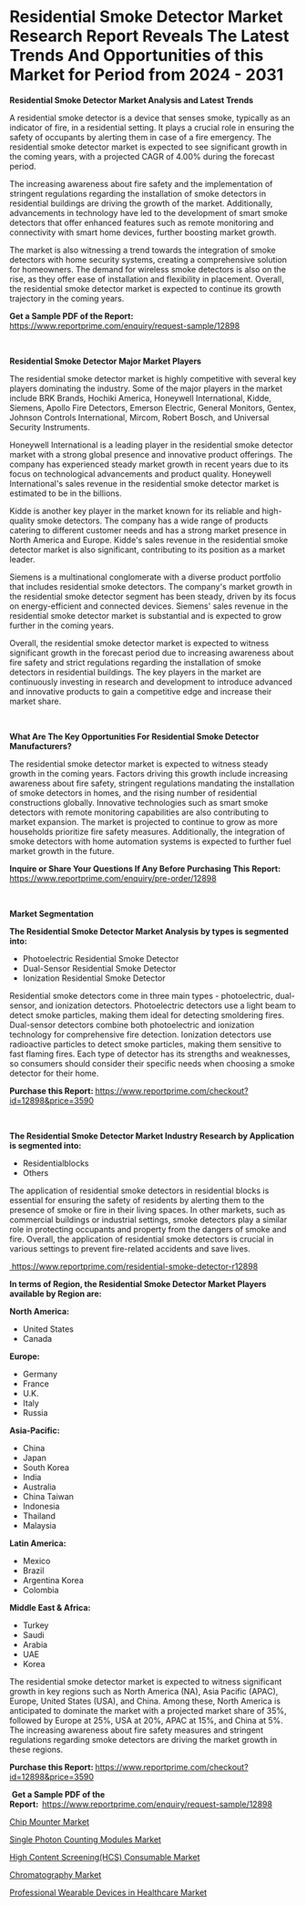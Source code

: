 <p><h1>Residential Smoke Detector Market Research Report Reveals The Latest Trends And Opportunities of this Market for Period from 2024 - 2031</h1></p><p><strong>Residential Smoke Detector Market Analysis and Latest Trends</strong></p>
<p><p>A residential smoke detector is a device that senses smoke, typically as an indicator of fire, in a residential setting. It plays a crucial role in ensuring the safety of occupants by alerting them in case of a fire emergency. The residential smoke detector market is expected to see significant growth in the coming years, with a projected CAGR of 4.00% during the forecast period.</p><p>The increasing awareness about fire safety and the implementation of stringent regulations regarding the installation of smoke detectors in residential buildings are driving the growth of the market. Additionally, advancements in technology have led to the development of smart smoke detectors that offer enhanced features such as remote monitoring and connectivity with smart home devices, further boosting market growth.</p><p>The market is also witnessing a trend towards the integration of smoke detectors with home security systems, creating a comprehensive solution for homeowners. The demand for wireless smoke detectors is also on the rise, as they offer ease of installation and flexibility in placement. Overall, the residential smoke detector market is expected to continue its growth trajectory in the coming years.</p></p>
<p><strong>Get a Sample PDF of the Report:&nbsp;</strong> <a href="https://www.reportprime.com/enquiry/request-sample/12898">https://www.reportprime.com/enquiry/request-sample/12898</a></p>
<p>&nbsp;</p>
<p><strong>Residential Smoke Detector Major Market Players</strong></p>
<p><p>The residential smoke detector market is highly competitive with several key players dominating the industry. Some of the major players in the market include BRK Brands, Hochiki America, Honeywell International, Kidde, Siemens, Apollo Fire Detectors, Emerson Electric, General Monitors, Gentex, Johnson Controls International, Mircom, Robert Bosch, and Universal Security Instruments.</p><p>Honeywell International is a leading player in the residential smoke detector market with a strong global presence and innovative product offerings. The company has experienced steady market growth in recent years due to its focus on technological advancements and product quality. Honeywell International's sales revenue in the residential smoke detector market is estimated to be in the billions.</p><p>Kidde is another key player in the market known for its reliable and high-quality smoke detectors. The company has a wide range of products catering to different customer needs and has a strong market presence in North America and Europe. Kidde's sales revenue in the residential smoke detector market is also significant, contributing to its position as a market leader.</p><p>Siemens is a multinational conglomerate with a diverse product portfolio that includes residential smoke detectors. The company's market growth in the residential smoke detector segment has been steady, driven by its focus on energy-efficient and connected devices. Siemens' sales revenue in the residential smoke detector market is substantial and is expected to grow further in the coming years.</p><p>Overall, the residential smoke detector market is expected to witness significant growth in the forecast period due to increasing awareness about fire safety and strict regulations regarding the installation of smoke detectors in residential buildings. The key players in the market are continuously investing in research and development to introduce advanced and innovative products to gain a competitive edge and increase their market share.</p></p>
<p>&nbsp;</p>
<p><strong>What Are The Key Opportunities For Residential Smoke Detector Manufacturers?</strong></p>
<p><p>The residential smoke detector market is expected to witness steady growth in the coming years. Factors driving this growth include increasing awareness about fire safety, stringent regulations mandating the installation of smoke detectors in homes, and the rising number of residential constructions globally. Innovative technologies such as smart smoke detectors with remote monitoring capabilities are also contributing to market expansion. The market is projected to continue to grow as more households prioritize fire safety measures. Additionally, the integration of smoke detectors with home automation systems is expected to further fuel market growth in the future.</p></p>
<p><strong>Inquire or Share Your Questions If Any Before Purchasing This Report:</strong> <a href="https://www.reportprime.com/enquiry/pre-order/12898">https://www.reportprime.com/enquiry/pre-order/12898</a></p>
<p>&nbsp;</p>
<p><strong>Market Segmentation</strong></p>
<p><strong>The Residential Smoke Detector Market Analysis by types is segmented into:</strong></p>
<p><ul><li>Photoelectric Residential Smoke Detector</li><li>Dual-Sensor Residential Smoke Detector</li><li>Ionization Residential Smoke Detector</li></ul></p>
<p><p>Residential smoke detectors come in three main types - photoelectric, dual-sensor, and ionization detectors. Photoelectric detectors use a light beam to detect smoke particles, making them ideal for detecting smoldering fires. Dual-sensor detectors combine both photoelectric and ionization technology for comprehensive fire detection. Ionization detectors use radioactive particles to detect smoke particles, making them sensitive to fast flaming fires. Each type of detector has its strengths and weaknesses, so consumers should consider their specific needs when choosing a smoke detector for their home.</p></p>
<p><strong>Purchase this Report:&nbsp;</strong><a href="https://www.reportprime.com/checkout?id=12898&price=3590">https://www.reportprime.com/checkout?id=12898&price=3590</a></p>
<p>&nbsp;</p>
<p><strong>The Residential Smoke Detector Market Industry Research by Application is segmented into:</strong></p>
<p><ul><li>Residentialblocks</li><li>Others</li></ul></p>
<p><p>The application of residential smoke detectors in residential blocks is essential for ensuring the safety of residents by alerting them to the presence of smoke or fire in their living spaces. In other markets, such as commercial buildings or industrial settings, smoke detectors play a similar role in protecting occupants and property from the dangers of smoke and fire. Overall, the application of residential smoke detectors is crucial in various settings to prevent fire-related accidents and save lives.</p></p>
<p><a href="https://www.reportprime.com/residential-smoke-detector-r12898">&nbsp;https://www.reportprime.com/residential-smoke-detector-r12898</a></p>
<p><strong>In terms of Region, the Residential Smoke Detector Market Players available by Region are:</strong></p>
<p>
    <p> <strong> North America: </strong>
        <ul>
            <li>United States</li>
            <li>Canada</li>
        </ul>
        </p> 
    <p> <strong> Europe: </strong>
        <ul>
            <li>Germany</li>
            <li>France</li>
            <li>U.K.</li>
            <li>Italy</li>
            <li>Russia</li>
        </ul>
        </p> 
    <p> <strong> Asia-Pacific: </strong>
        <ul>
            <li>China</li>
            <li>Japan</li>
            <li>South Korea</li>
            <li>India</li>
            <li>Australia</li>
            <li>China Taiwan</li>
            <li>Indonesia</li>
            <li>Thailand</li>
            <li>Malaysia</li>
        </ul>
        </p> 
    <p> <strong> Latin America: </strong>
        <ul>
            <li>Mexico</li>
            <li>Brazil</li>
            <li>Argentina Korea</li>
            <li>Colombia</li>
        </ul>
        </p> 
    <p> <strong> Middle East & Africa: </strong>
        <ul>
            <li>Turkey</li>
            <li>Saudi</li>
            <li>Arabia</li>
            <li>UAE</li>
            <li>Korea</li>
        </ul>
    </p>
    </p>
<p><p>The residential smoke detector market is expected to witness significant growth in key regions such as North America (NA), Asia Pacific (APAC), Europe, United States (USA), and China. Among these, North America is anticipated to dominate the market with a projected market share of 35%, followed by Europe at 25%, USA at 20%, APAC at 15%, and China at 5%. The increasing awareness about fire safety measures and stringent regulations regarding smoke detectors are driving the market growth in these regions.</p></p>
<p><strong>Purchase this Report: </strong><a href="https://www.reportprime.com/checkout?id=12898&price=3590">https://www.reportprime.com/checkout?id=12898&price=3590</a></p>
<p>&nbsp;<strong>Get a Sample PDF of the Report:&nbsp;&nbsp;</strong><a href="https://www.reportprime.com/enquiry/request-sample/12898">https://www.reportprime.com/enquiry/request-sample/12898</a></p>
<p><strong></strong></p>
<p><p><a href="https://github.com/bmorecock/Market-Research-Report-List-5/blob/main/chip-mounter-market.md">Chip Mounter Market</a></p><p><a href="https://www.linkedin.com/pulse/emerging-trends-single-photon-counting-modules-market-global-fkvzc?trackingId=Tq7ZqQT7QDWdbFAC6b3NSw%3D%3D">Single Photon Counting Modules Market</a></p><p><a href="https://medium.com/@jackiegrady1910/high-content-screening-hcs-consumable-market-market-segmentation-geographical-regions-and-market-73a2f647e29e">High Content Screening(HCS) Consumable Market</a></p><p><a href="https://github.com/drzsklfn31/Market-Research-Report-List-1/blob/main/chromatography-market.md">Chromatography Market</a></p><p><a href="https://medium.com/@randaarks98078567/professional-wearable-devices-in-healthcare-market-size-share-analysis-growth-trends-forecast-a09f30c4f087">Professional Wearable Devices in Healthcare Market</a></p></p>